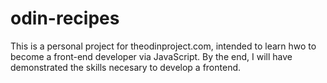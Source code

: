 # odin-recipes
This is a personal project for theodinproject.com, intended to learn hwo to become a front-end developer via JavaScript. By the end, I will have demonstrated the skills necesary to develop a frontend.